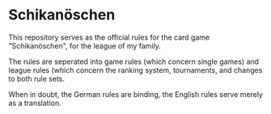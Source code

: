 # Schikanöschen

This repository serves as the official rules for the card game "Schikanöschen",
for the league of my family.

The rules are seperated into game rules (which concern single games) and league
rules (which concern the ranking system, tournaments, and changes to both rule
sets.

When in doubt, the German rules are binding, the English rules serve merely as
a translation.
